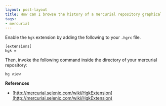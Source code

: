 ```yaml
---
layout: post-layout
title: How can I browse the history of a mercurial repository graphically?
tags:
- mercurial
---
```

Enable the `hgk` extension by adding the following to your `.hgrc` file.

    [extensions]
    hgk =

Then, invoke the following command inside the directory of your mercurial
repository:

    hg view

**References**  

- [http://mercurial.selenic.com/wiki/HgkExtension](http://mercurial.selenic.com/wiki/HgkExtension)

